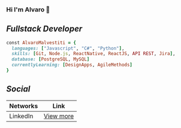 ### Hi I'm Alvaro 👋

## _Fullstack Developer_

```ruby
const AlvaroMalvestiti = {
  languages: ["Javascript", "C#", "Python"],
  skills: [Git, Node.js, ReactNative, ReactJS, API REST, Jira],
  database: [PostgreSQL, MySQL]
  currentlyLearning: [DesignApps, AgileMethods]
}
```

## _Social_
| Networks | Link |
| ------ | ------ |
| LinkedIn | [View more](https://www.linkedin.com/in/alvaromalvestiti/) |
